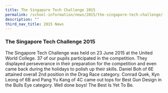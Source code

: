 ```yaml
---
title: The Singapore Tech Challenge 2015
permalink: /school-information/news/2015/the-singapore-tech-challenge/
description: ""
third_nav_title: 2015 News
---
```

### **The Singapore Tech Challenge 2015**
The Singapore Tech Challenge was held on 23 June 2015 at the United World College. 37 of our pupils participated in the competition. They displayed perseverance in their preparation for the competition and even came back during the holidays to polish up their skills. Daniel Boh of 6E attained overall 2nd position in the Drag Race category. Conrad Quek, Kyn Leong of 6B and Pang Yu Kang of 4C came out tops for Best Gun Design in the Bulls Eye category. Well done boys! The Best Is Yet To Be.